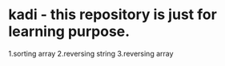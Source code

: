 # kadi - this repository is just for learning purpose.

1.sorting array 
2.reversing string 
3.reversing array
